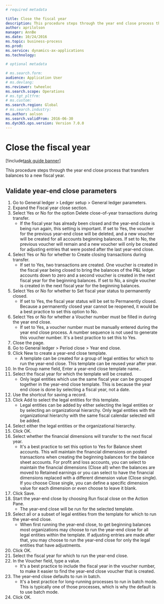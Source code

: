 ```yaml
--- 
# required metadata 
 
title: Close the fiscal year
description: This procedure steps through the year end close process that transfers balances to a new fiscal year. 
author: aprilolson
manager: AnnBe 
ms.date: 10/24/2016
ms.topic: business-process 
ms.prod:  
ms.service: dynamics-ax-applications 
ms.technology:  
 
# optional metadata 
 
# ms.search.form:   
audience: Application User 
# ms.devlang:  
ms.reviewer: twheeloc
ms.search.scope: Operations 
# ms.tgt_pltfrm:  
# ms.custom:  
ms.search.region: Global
# ms.search.industry: 
ms.author: aolson
ms.search.validFrom: 2016-06-30 
ms.dyn365.ops.version: Version 7.0.0 
---
```

# Close the fiscal year

[!include[task guide banner](../../includes/task-guide-banner.md)]

This procedure steps through the year end close process that transfers balances to a new fiscal year.


## Validate year-end close parameters
1. Go to General ledger > Ledger setup > General ledger parameters.
2. Expand the Fiscal year close section.
3. Select Yes or No for the option Delete close-of-year transactions during transfer.
    * If the fiscal year has already been closed and the year-end close is being run again, this setting is important. If set to Yes, the voucher for the previous year-end close will be deleted, and a new voucher will be created for all accounts beginning balances. If set to No, the previous voucher will remain and a new voucher will only be created for adjusting entries that were posted after the last year-end close.  
4. Select Yes or No for whether to Create closing transactions during transfer.
    * If set to Yes, two transactions are created. One voucher is created in the fiscal year being closed to bring the balances of the P&L ledger accounts down to zero and a second voucher is created in the next fiscal year for the beginning balances. If set to No, a single voucher is created in the next fiscal year for the beginning balances.  
5. Select Yes or No for whether to Set fiscal year status to permanently closed.
    * If set to Yes, the fiscal year status will be set to Permanently closed.  Because a permanently closed year cannot be reopened, it would be a best practice to set this option to No.  
6. Select Yes or No for whether a Voucher number must be filled in during the year end close.
    * If set to Yes, a voucher number must be manually entered during the year end close process. A number sequence is not used to generate this voucher number. It's a best practice to set this to Yes.  
7. Close the page.
8. Go to General ledger > Period close > Year end close.
9. Click New to create a year-end close template.
    * A template can be created for a group of legal entities for which to run the year-end close. This template can be reused year after year.  
10. In the Group name field, Enter a year-end close template name..
11. Select the fiscal year for which the template will be created.
    * Only legal entities which use the same fiscal year can be grouped together in the year-end close template. This is because the year end close is done by selecting a fiscal year, not a date.  
12. Use the shortcut for saving a record.
13. Click Add to select the legal entities for this template.
    * Legal entities can be added by either selecting the legal entities or by selecting an organizational hierarchy.  Only legal entities with the organizational hierarchy with the same fiscal calendar selected will be added.  
14. Select either the legal entities or the organizational hierarchy.
15. Click OK.
16. Select whether the financial dimensions will transfer to the next fiscal year.
    * It's a best practice to set this option to Yes for Balance sheet accounts.  This will maintain the financial dimensions on posted transactions when creating the beginning balances for the balance sheet accounts.  For profit and loss accounts, you can select to maintain the financial dimensions (Close all) when the balances are moved to Retained earnings or you can select to have the financial dimensions replaced with a different dimension value (Close single). If you choose Close single, you can define a specific dimension value for each dimension or even choose to leave it blank.  
17. Click Save.
18. Start the year-end close by choosing Run fiscal close on the Action Pane.
    * The year-end close will be run for the selected template.  
19. Select all or a subset of legal entities from the template for which to run the year-end close.
    * When first running the year-end close, to get beginning balances most organizations may choose to run the year-end close for all legal entities within the template. If adjusting entries are made after that, you may choose to run the year-end close for only the legal entities that have adjustments.  
20. Click OK.
21. Select the fiscal year for which to run the year-end close.
22. In the Voucher field, type a value.
    * It's a best practice to include the fiscal year in the voucher number, to make it easier to find the year-end close voucher that is created.  
23. The year-end close defaults to run in batch.
    * It's a best practice for long-running processes to run in batch mode. This is typically one of those processes, which is why the default is to use batch mode.  
24. Click OK.

